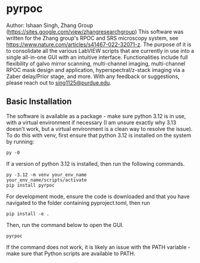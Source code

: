 # pyrpoc

Author: Ishaan Singh, Zhang Group (https://sites.google.com/view/zhangresearchgroup)
This software was written for the Zhang group's RPOC and SRS microscopy system, see https://www.nature.com/articles/s41467-022-32071-z. The purpose of it is to consolidate all the various LabVIEW scripts that are currently in use into a single all-in-one GUI with an intuitive interface. Functionalities include full flexibility of galvo mirror scanning, multi-channel imaging, multi-channel RPOC mask design and application, hyperspectral/z-stack imaging via a Zaber delay/Prior stage, and more. 
With any feedback or suggestions, please reach out to sing1125@purdue.edu.

## Basic Installation

The software is available as a package - make sure python 3.12 is in use, with a virtual environment if necessary (I am unsure exactly why 3.13 doesn't work, but a virtual environment is a clean way to resolve the issue). To do this with venv, first ensure that python 3.12 is installed on the system by running:

``` 
py -0
```

If a version of python 3.12 is installed, then run the following commands.

```
py -3.12 -m venv your_env_name
your_env_name/scripts/activate
pip install pyrpoc
```

For development mode, ensure the code is downloaded and that you have navigated to the folder containing pyproject.toml, then run

```
pip install -e .
```

Then, run the command below to open the GUI. 

```
pyrpoc
```

If the command does not work, it is likely an issue with the PATH variable - make sure that Python scripts are available to PATH.
